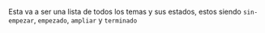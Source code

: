 Esta va a ser una lista de todos los temas y sus estados, estos siendo `sin-empezar`, `empezado`, `ampliar` y `terminado`
